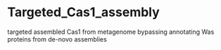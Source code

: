 # Targeted_Cas1_assembly
targeted assembled Cas1 from metagenome bypassing annotating Was proteins from de-novo assemblies
